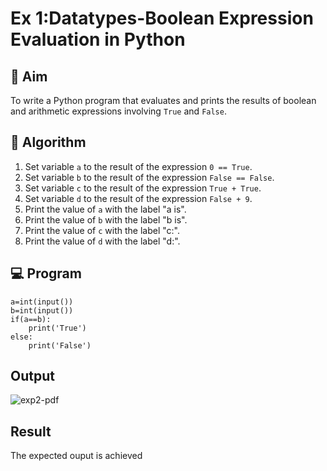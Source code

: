 
# Ex 1:Datatypes-Boolean Expression Evaluation in Python

## 🎯 Aim
To write a Python program that evaluates and prints the results of boolean and arithmetic expressions involving `True` and `False`.

## 🧠 Algorithm
1. Set variable `a` to the result of the expression `0 == True`.
2. Set variable `b` to the result of the expression `False == False`.
3. Set variable `c` to the result of the expression `True + True`.
4. Set variable `d` to the result of the expression `False + 9`.
5. Print the value of `a` with the label "a is".
6. Print the value of `b` with the label "b is".
7. Print the value of `c` with the label "c:".
8. Print the value of `d` with the label "d:".

## 💻 Program
```
a=int(input())
b=int(input())
if(a==b):
    print('True')
else:
    print('False')

```

## Output
![exp2-pdf](https://github.com/user-attachments/assets/13ce4e5d-dc71-48d0-a4b5-7b8c9f96b239)

## Result
The expected ouput is achieved
